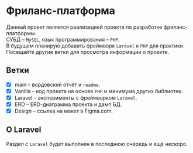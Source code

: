 # Фриланс-платформа
Данный проект является реализацией проекта по разработке фриланс-платформы.  
СУБД – `MySQL`, язык программирования – `PHP`.  
В будущем планирую добавить фреймворк `Laravel` к `PHP` для практики.  
Посещайте другие ветки для просмотра информации о проекте.

## Ветки
- [x] main – вордовский отчёт и `readme`.
- [x] Vanilla – код проекта на основе `PHP` и минимума других библиотек.
- [x] Laravel – эксперименты с фреймворком `Laravel`.
- [x] ERD – ERD-диаграмма проекта и дамп БД.
- [x] Design – ссылка на макет в Figma.com.

## О Laravel
Раздел с `Laravel` будет выполнен в последнюю очередь и ещё нескоро.
